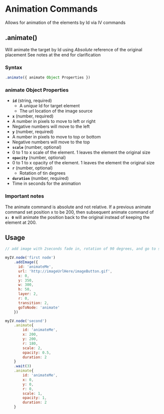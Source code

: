 # Animation Commands

Allows for animation of the elements by Id via IV commands

## .animate()

Will animate the target by Id using *Absolute* reference of the original placement
See notes at the end for clarification

### Syntax
```javascript
.animate({ animate Object Properties })
```

### animate Object Properties

* __`id`__ (string, required)
  * A *unique* Id for target element
  * The url location of the image source
*  __`x`__ (number, required)
  * A number in pixels to move to left or right
  * Negative numbers will move to the left
*  __`y`__ (number, required)
  * A number in pixels to move to top or bottom
  * Negative numbers will move to the top
*  __`scale`__ (number, optional)
  * 0 to 1 to x scale of the element.  1 leaves the element the original size
*  __`opacity`__ (number, optional)
  * 0 to 1 to x opacity of the element.  1 leaves the element the original size
* __`r`__ (number, optional)
  * Rotation of tin degrees  
*  __`duration`__ (number, required)
  * Time in seconds for the animation


### Important notes

The animate command is absolute and not relative.  If a previous animate command set position x to be 200, then subsequent animate command of __`x: 0`__  will animate the position back to the original instead of keeping the element at 200.



## Usage

```javascript
// add image with 2seconds fade in, rotation of 90 degrees, and go to second node on click

myIV.node('first node')
    .addImage({
      id: 'animateMe',
      url: 'http://imageUrlHere/imageButton.gif',
      x: 0,
      y: 350,
      w: 300,
      h: 50,
      layer: 2,
      r: 0,
      transition: 2,
      goToNode: 'animate'
    })

myIV.node('second')
    .animate{
        id: 'animateMe',
        x: 200,
        y: 200,
        r: 180,
        scale: 2,
        opacity: 0.5,
        duration: 2
    }
    .wait(3)
    .animate{
        id: 'animateMe',
        x: 0,
        y: 0,
        r: 0,
        scale: 1,
        opacity: 1,
        duration: 2
    }

```

